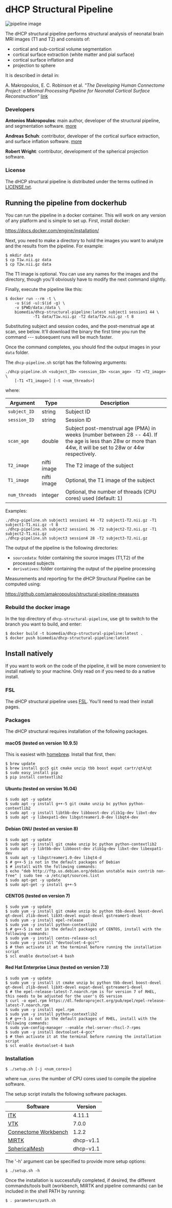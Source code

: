 # dHCP Structural Pipeline 

![pipeline image](structural_pipeline.png)

The dHCP structural pipeline performs structural analysis of neonatal brain
MRI images (T1 and T2) and consists of:

* cortical and sub-cortical volume segmentation
* cortical surface extraction (white matter and pial surface)
* cortical surface inflation and 
* projection to sphere

It is described in detail in:

A. Makropoulos, E. C. Robinson et al. *"The Developing Human Connectome
Project: a Minimal Processing Pipeline for Neonatal Cortical Surface
Reconstruction"* [link](http://biorxiv.org/content/early/2017/04/07/125526)

### Developers

**Antonios Makropoulos**: main author, developer of the structural pipeline,
and segmentation software. [more](http://antoniosmakropoulos.com)

**Andreas Schuh**: contributor, developer of the cortical surface extraction,
and surface inflation software. [more](http://andreasschuh.com)

**Robert Wright**: contributor, development of the spherical projection
software.

### License

The dHCP structural pipeline is distributed under the terms outlined in
[LICENSE.txt](LICENSE.txt).

## Running the pipeline from dockerhub

You can run the pipeline in a docker container. This will work on any
version of any platform and is simple to set up. First, install docker:

https://docs.docker.com/engine/installation/

Next, you need to make a directory to hold the images you want to analyze and
the results from the pipeline. For example:

```
$ mkdir data
$ cp T1w.nii.gz data
$ cp T2w.nii.gz data
```

The T1 image is optional. You can use any names for the images and the
directory, though you'll obviously have to modify the next command slightly. 

Finally, execute the pipeline like this:

```
$ docker run --rm -t \
    -u $(id -u):$(id -g) \
    -v $PWD/data:/data \
    biomedia/dhcp-structural-pipeline:latest subject1 session1 44 \
            -T1 data/T1w.nii.gz -T2 data/T2w.nii.gz -t 8
```

Substituting subject and session codes, and the post-menstrual age at
scan, see below. It'll download the binary the first time you run the
command --- subsequent runs will be much faster.

Once the command completes, you should find the output images in your `data`
folder. 

The `dhcp-pipeline.sh` script has the following arguments:

```
./dhcp-pipeline.sh <subject_ID> <session_ID> <scan_age> -T2 <T2_image> \
    [-T1 <T1_image>] [-t <num_threads>]
```

where:

Argument        | Type      | Description     
------------- | ------------- | ------------- 
`subject_ID` | string | Subject ID
`session_ID` | string | Session ID
`scan_age` | double | Subject post-menstrual age (PMA) in weeks (number between 28 -- 44). If the age is less than 28w or more than 44w, it will be set to 28w or 44w respectively.
`T2_image` | nifti image | The T2 image of the subject
`T1_image` | nifti image | Optional, the T1 image of the subject
`num_threads` | integer | Optional, the number of threads (CPU cores) used (default: 1)

Examples:

```
./dhcp-pipeline.sh subject1 session1 44 -T2 subject1-T2.nii.gz -T1 subject1-T1.nii.gz -t 8
./dhcp-pipeline.sh subject2 session1 36 -T2 subject2-T2.nii.gz -T1 subject2-T1.nii.gz 
./dhcp-pipeline.sh subject3 session4 28 -T2 subject3-T2.nii.gz 
```

The output of the pipeline is the following directories:

* `sourcedata`: folder containing the source images (T1,T2) of the processed subjects
* `derivatives`: folder containing the output of the pipeline processing

Measurements and reporting for the dHCP Structural Pipeline can be computed
using:

https://github.com/amakropoulos/structural-pipeline-measures

### Rebuild the docker image

In the top directory of `dhcp-structural-pipeline`, use git to switch to
the branch you want to build, and enter:

```
$ docker build -t biomedia/dhcp-structural-pipeline:latest .
$ docker push biomedia/dhcp-structural-pipeline:latest
```

## Install natively

If you want to work on the code of the pipeline, it will be more convenient to
install natively to your machine. Only read on if you need to do a native
install. 

### FSL

The dHCP structural pipeline uses
[FSL](https://fsl.fmrib.ox.ac.uk/fsl/fslwiki/FSL). You'll need to read their
install pages. 

### Packages

The dHCP structural requires installation of the following packages.

#### macOS (tested on version 10.9.5)

This is easiest with [homebrew](https://brew.sh/). Install that first, then:

```
$ brew update
$ brew install gcc5 git cmake unzip tbb boost expat cartr/qt4/qt
$ sudo easy_install pip
$ pip install contextlib2
```

#### Ubuntu (tested on version 16.04)

```
$ sudo apt -y update
$ sudo apt -y install g++-5 git cmake unzip bc python python-contextlib2 
$ sudo apt -y install libtbb-dev libboost-dev zlib1g-dev libxt-dev 
$ sudo apt -y libexpat1-dev libgstreamer1.0-dev libqt4-dev
```

#### Debian GNU (tested on version 8)

```
$ sudo apt -y update
$ sudo apt -y install git cmake unzip bc python python-contextlib2 
$ sudo apt -y libtbb-dev libboost-dev zlib1g-dev libxt-dev libexpat1-dev 
$ sudo apt -y libgstreamer1.0-dev libqt4-d
$ # g++-5 is not in the default packages of Debian
$ # install with the following commands:
$ echo "deb http://ftp.us.debian.org/debian unstable main contrib non-free" | sudo tee -a /etc/apt/sources.list
$ sudo apt-get -y update
$ sudo apt-get -y install g++-5
```

#### CENTOS (tested on version 7)

```
$ sudo yum -y update
$ sudo yum -y install git cmake unzip bc python tbb-devel boost-devel qt-devel zlib-devel libXt-devel expat-devel gstreamer1-devel 
$ sudo yum -y install epel-release
$ sudo yum -y install python-contextlib2
$ # g++-5 is not in the default packages of CENTOS, install with the following commands:
$ sudo yum -y install centos-release-scl
$ sudo yum -y install "devtoolset-4-gcc*"
$ # then activate it at the terminal before running the installation script
$ scl enable devtoolset-4 bash
```

#### Red Hat Enterprise Linux (tested on version 7.3)

```
$ sudo yum -y update
$ sudo yum -y install it cmake unzip bc python tbb-devel boost-devel qt-devel zlib-devel libXt-devel expat-devel gstreamer1-devel
$ # the epel-release-latest-7.noarch.rpm is for version 7 of RHEL, this needs to be adjusted for the user's OS version
$ curl -o epel.rpm https://dl.fedoraproject.org/pub/epel/epel-release-latest-7.noarch.rpm
$ sudo yum -y install epel.rpm
$ sudo yum -y install python-contextlib2
$ # g++-5 is not in the default packages of RHEL, install with the following commands:
$ sudo yum-config-manager --enable rhel-server-rhscl-7-rpms
$ sudo yum -y install devtoolset-4-gcc*
$ # then activate it at the terminal before running the installation script
$ scl enable devtoolset-4 bash
```

### Installation

```
$ ./setup.sh [-j <num_cores>] 
```

where `num_cores` the number of CPU cores used to compile the pipeline 
software.

The setup script installs the following software packages.
   
Software        | Version           
------------- | ------------- 
[ITK](https://github.com/InsightSoftwareConsortium/ITK) | 4.11.1 
[VTK](https://github.com/Kitware/VTK) | 7.0.0     
[Connectome Workbench](https://github.com/Washington-University/workbench) | 1.2.2  
[MIRTK](https://github.com/BioMedIA/MIRTK) | dhcp-v1.1
[SphericalMesh](https://github.com/amakropoulos/SphericalMesh) | dhcp-v1.1

The '-h' argument can be specified to provide more setup options:

```
$ ./setup.sh -h
```

Once the installation is successfully completed, if desired, the different
commands/tools built (workbench, MIRTK and pipeline commands) can be included
in the shell PATH by running:

```
$ . parameters/path.sh
```
